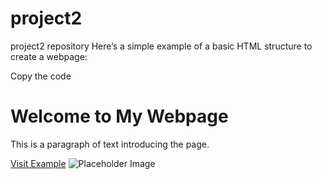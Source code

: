 # project2
project2 repository
Here’s a simple example of a basic HTML structure to create a webpage:

Copy the code
<!DOCTYPE html>
<html lang="en">
<head>
    <meta charset="UTF-8">
    <meta name="viewport" content="width=device-width, initial-scale=1.0">
    <title>My First Webpage</title>
</head>
<body>
    <h1>Welcome to My Webpage</h1>
    <p>This is a paragraph of text introducing the page.</p>
    <a href="https://www.example.com">Visit Example</a>
    <img src="https://via.placeholder.com/150" alt="Placeholder Image">
</body>
</html>

